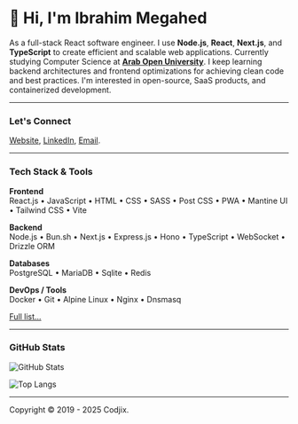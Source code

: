# 👋 Hi, I'm Ibrahim Megahed

As a full-stack React software engineer. I use **Node.js**, **React**, **Next.js**, and **TypeScript** to create efficient and scalable web applications. Currently studying Computer Science at [**Arab Open University**](https://aou.edu.eg/). I keep learning backend architectures and frontend optimizations for achieving clean code and best practices. I'm interested in open-source, SaaS products, and containerized development.

---

### Let's Connect

[Website](https://codjix.me), [LinkedIn](https://linkedin.com/in/codjix), [Email](mail:admin@codjix.me).

---

### Tech Stack & Tools

**Frontend**  
React.js • JavaScript • HTML • CSS • SASS • Post CSS • PWA • Mantine UI • Tailwind CSS • Vite

**Backend**  
Node.js • Bun.sh • Next.js • Express.js • Hono • TypeScript • WebSocket • Drizzle ORM

**Databases**  
PostgreSQL • MariaDB • Sqlite • Redis

**DevOps / Tools**  
Docker • Git • Alpine Linux • Nginx • Dnsmasq

[Full list...](https://codjix.me/skills)

---

### GitHub Stats

![GitHub Stats](https://github-readme-stats.vercel.app/api/?username=codjix&show_icons=true&include_all_commits=true)

![Top Langs](https://github-readme-stats.vercel.app/api/top-langs/?username=codjix&layout=compact&langs_count=10)

---

Copyright © 2019 - 2025 Codjix.
